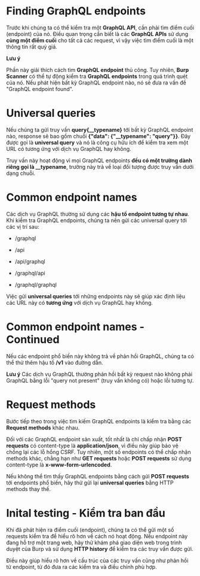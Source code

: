 # Finding GraphQL endpoints

Trước khi chúng ta có thể kiểm tra một **GraphQL API**, cần phải tìm điểm cuối (endpoint) của nó. Điều quan trọng cần biết là các **GraphQL APIs** sử dụng **cùng một điểm cuối** cho tất cả các request, vì vậy việc tìm điểm cuối là một thông tin rất quý giá.

**Lưu ý**

Phần này giải thích cách tìm **GraphQL endpoint** thủ công. Tuy nhiên, **Burp Scanner** có thể tự động kiểm tra **GraphQL endpoints** trong quá trình quét của nó. Nếu phát hiện bất kỳ GraphQL endpoint nào, nó sẽ đưa ra vấn đề "GraphQL endpoint found".

# Universal queries

Nếu chúng ta gửi truy vấn **query{__typename}** tới bất kỳ GraphQL endpoint nào, response sẽ bao gồm chuỗi **{"data": {"__typename": "query"}}**. Đây được gọi là **universal query** và nó là công cụ hữu ích để kiểm tra xem một URL có tương ứng với dịch vụ GraphQL hay không.

Truy vấn này hoạt động vì mọi GraphQL endpoints **đều có một trường dành riêng gọi là __typename**, trường này trả về loại đối tượng được truy vấn dưới dạng chuỗi.

# Common endpoint names

Các dịch vụ GraphQL thường sử dụng các **hậu tố endpoint tương tự nhau**. Khi kiểm tra GraphQL endpoints, chúng ta nên gửi các universal query tới các vị trí sau:

- /graphql

- /api

- /api/graphql

- /graphql/api

- /graphql/graphql

Việc gửi **universal queries** tới những endpoints này sẽ giúp xác định liệu các URL này có **tương ứng** với dịch vụ GraphQL hay không.

# Common endpoint names - Continued

Nếu các endpoint phổ biến này không trả về phản hồi GraphQL, chúng ta có thể thử thêm hậu tố **/v1** vào đường dẫn.

**Lưu ý**
Các dịch vụ GraphQL thường phản hồi bất kỳ request nào không phải GraphQL bằng lỗi "query not present" (truy vấn không có) hoặc lỗi tương tự.

# Request methods

Bước tiếp theo trong việc tìm kiếm GraphQL endpoints là kiểm tra bằng các **Request methods** khác nhau.

Đối với các GraphQL endpoint sản xuất, tốt nhất là chỉ chấp nhận **POST requests** có content-type là **application/json**, vì điều này giúp bảo vệ chống lại các lỗ hổng CSRF. Tuy nhiên, một số endpoints có thể chấp nhận methods khác, chẳng hạn như **GET requests** hoặc **POST requests** sử dụng content-type là **x-www-form-urlencoded**.

Nếu không thể tìm thấy GraphQL endpoints bằng cách gửi **POST requests** tới endpoints phổ biến, hãy thử gửi lại **universal queries** bằng HTTP methods thay thế.


# Inital testing - Kiểm tra ban đầu

Khi đã phát hiện ra điểm cuối (endpoint), chúng ta có thể gửi một số requests kiểm tra để hiểu rõ hơn về cách nó hoạt động. Nếu endpoint này đang hỗ trợ một trang web, hãy thử khám phá giao diện web trong trình duyệt của Burp và sử dụng **HTTP history** để kiểm tra các truy vấn được gửi.

Điều này giúp hiểu rõ hơn về cấu trúc của các truy vấn cũng như phản hồi từ endpoint, từ đó đưa ra các kiểm tra và điều chỉnh phù hợp.





